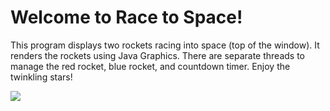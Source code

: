 # Welcome to Race to Space!

This program displays two rockets racing into space (top of the window). It renders the rockets using Java Graphics. There are separate threads to manage the red rocket, blue rocket, and countdown timer. Enjoy the twinkling stars!

![](screenshots.png)